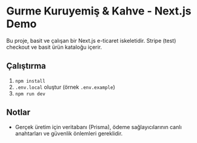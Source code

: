 # Gurme Kuruyemiş & Kahve - Next.js Demo


Bu proje, basit ve çalışan bir Next.js e-ticaret iskeletidir. Stripe (test) checkout ve basit ürün kataloğu içerir.


## Çalıştırma
1. `npm install`
2. `.env.local` oluştur (örnek `.env.example`)
3. `npm run dev`


## Notlar
- Gerçek üretim için veritabanı (Prisma), ödeme sağlayıcılarının canlı anahtarları ve güvenlik önlemleri gereklidir.
